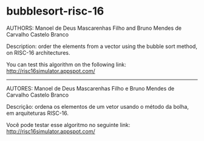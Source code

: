 # bubblesort-risc-16


AUTHORS: Manoel de Deus Mascarenhas Filho and Bruno Mendes de Carvalho Castelo Branco

Description: order the elements from a vector using the bubble sort method, on RISC-16 architectures. 

You can test this algorithm on the following link: http://risc16simulator.appspot.com/


-------------------------------------------------------------------------------------------------------------------------------


AUTORES: Manoel de Deus Mascarenhas Filho e Bruno Mendes de Carvalho Castelo Branco

Descrição: ordena os elementos de um vetor usando o método da bolha, em arquiteturas RISC-16.

Você pode testar esse algoritmo no seguinte link: http://risc16simulator.appspot.com/
